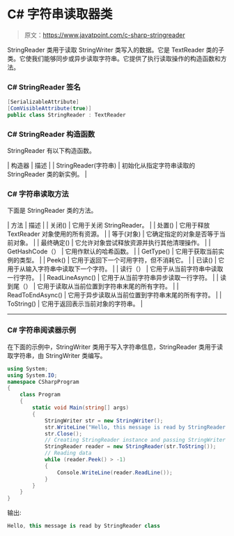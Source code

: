 # C# 字符串读取器类

> 原文：<https://www.javatpoint.com/c-sharp-stringreader>

StringReader 类用于读取 StringWriter 类写入的数据。它是 TextReader 类的子类。它使我们能够同步或异步读取字符串。它提供了执行读取操作的构造函数和方法。

### C# StringReader 签名

```cs
[SerializableAttribute]
[ComVisibleAttribute(true)]
public class StringReader : TextReader

```

### C# StringReader 构造函数

StringReader 有以下构造函数。

| 构造器 | 描述 |
| StringReader(字符串) | 初始化从指定字符串读取的 StringReader 类的新实例。 |

### C# 字符串读取方法

下面是 StringReader 类的方法。

| 方法 | 描述 |
| 关闭() | 它用于关闭 StringReader。 |
| 处置() | 它用于释放 TextReader 对象使用的所有资源。 |
| 等于(对象) | 它确定指定的对象是否等于当前对象。 |
| 最终确定() | 它允许对象尝试释放资源并执行其他清理操作。 |
| GetHashCode（） | 它用作默认的哈希函数。 |
| GetType() | 它用于获取当前实例的类型。 |
| Peek() | 它用于返回下一个可用字符，但不消耗它。 |
| 已读() | 它用于从输入字符串中读取下一个字符。 |
| 读行（） | 它用于从当前字符串中读取一行字符。 |
| ReadLineAsync() | 它用于从当前字符串异步读取一行字符。 |
| 读到尾（） | 它用于读取从当前位置到字符串末尾的所有字符。 |
| ReadToEndAsync() | 它用于异步读取从当前位置到字符串末尾的所有字符。 |
| ToString() | 它用于返回表示当前对象的字符串。 |

* * *

### C# 字符串阅读器示例

在下面的示例中，StringWriter 类用于写入字符串信息，StringReader 类用于读取字符串，由 StringWriter 类编写。

```cs
using System;
using System.IO;
namespace CSharpProgram
{
    class Program
    {
        static void Main(string[] args)
        {
            StringWriter str = new StringWriter();
            str.WriteLine("Hello, this message is read by StringReader class");
            str.Close();
            // Creating StringReader instance and passing StringWriter
            StringReader reader = new StringReader(str.ToString());
            // Reading data
            while (reader.Peek() > -1)
            {
                Console.WriteLine(reader.ReadLine());
            }
        }
    }
}

```

输出:

```cs
Hello, this message is read by StringReader class

```